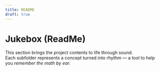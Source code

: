```yaml
---
title: README
draft: true
---
```

# Jukebox (ReadMe)

This section brings the project contents to life through sound.  
Each subfolder represents a concept turned into rhythm — a tool to help you *remember the math by ear.*


